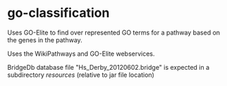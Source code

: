 go-classification
=================

Uses GO-Elite to find over represented GO terms for a pathway based on the genes in the pathway.

Uses the WikiPathways and GO-Elite webservices.


BridgeDb database file "Hs_Derby_20120602.bridge" is expected in a subdirectory _resources_ (relative to jar file location)
